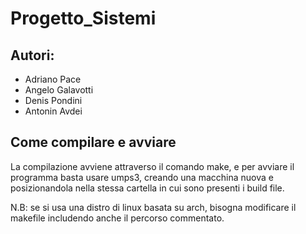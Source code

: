 # Progetto_Sistemi

## Autori:

- Adriano Pace
- Angelo Galavotti
- Denis Pondini
- Antonin Avdei

## Come compilare e avviare

La compilazione avviene attraverso il comando make, e per avviare il programma basta usare umps3, creando una macchina nuova e posizionandola nella stessa cartella in cui sono presenti i build file.

N.B: se si usa una distro di linux basata su arch, bisogna modificare il makefile includendo anche il percorso commentato.


